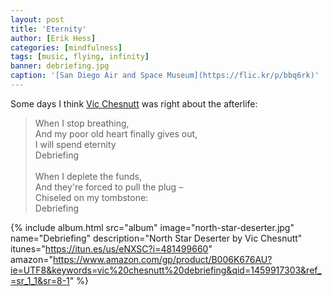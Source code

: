 ```yaml
---
layout: post
title: 'Eternity'
author: [Erik Hess]
categories: [mindfulness]
tags: [music, flying, infinity]
banner: debriefing.jpg
caption: '[San Diego Air and Space Museum](https://flic.kr/p/bbq6rk)'
---
```


Some days I think [Vic Chesnutt](https://en.wikipedia.org/wiki/Vic_Chesnutt) was right about the afterlife:

<blockquote class="poetry">
When I stop breathing,<br/>
And my poor old heart finally gives out,<br/>
I will spend eternity<br/>
Debriefing<br/>
<br/>
When I deplete the funds,<br/>
And they're forced to pull the plug &ndash;<br/>
Chiseled on my tombstone:<br/>
Debriefing
</blockquote>

{% include album.html src="album" image="north-star-deserter.jpg" name="Debriefing" description="North Star Deserter by Vic Chesnutt" itunes="https://itun.es/us/eNXSC?i=481499660" amazon="https://www.amazon.com/gp/product/B006K676AU?ie=UTF8&keywords=vic%20chesnutt%20debriefing&qid=1459917303&ref_=sr_1_1&sr=8-1" %}
